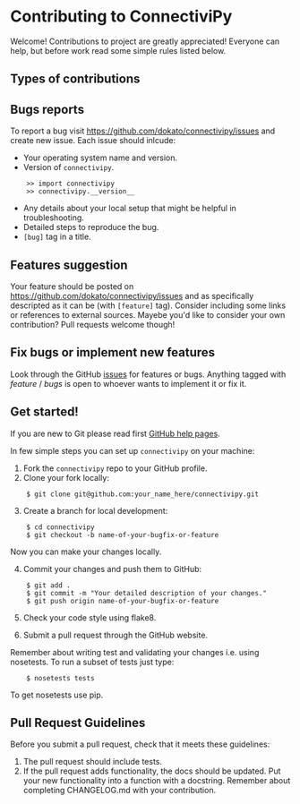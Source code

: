 Contributing to ConnectiviPy
======================

Welcome! Contributions to project are greatly appreciated! Everyone can
help, but before work read some simple rules listed below.

Types of contributions
---------------------

## Bugs reports

To report a bug visit https://github.com/dokato/connectivipy/issues and
create new issue. Each issue should inlcude:

* Your operating system name and version.
* Version of `connectivipy`.
```
    >> import connectivipy
    >> connectivipy.__version__
```    
* Any details about your local setup that might be helpful in troubleshooting.
* Detailed steps to reproduce the bug.
* `[bug]` tag in a title.

## Features suggestion 

Your feature should be posted on https://github.com/dokato/connectivipy/issues
and as specifically descripted as it can be (with `[feature]` tag). Consider including some
links or references to external sources. Mayebe you'd like to consider
your own contribution? Pull requests welcome though!

## Fix bugs or implement new features

Look through the GitHub [issues](https://github.com/dokato/connectivipy/issues)
for features or bugs. Anything tagged with 
_feature_ / _bugs_ is open to whoever wants to implement it or fix it.

Get started!
-----------

If you are new to Git please read first [GitHub help pages](http://help.github.com/).

In few simple steps you can set up `connectivipy` on your machine:

1. Fork the `connectivipy` repo to your GitHub profile.
2. Clone your fork locally:

```
    $ git clone git@github.com:your_name_here/connectivipy.git
```

3. Create a branch for local development:

```
    $ cd connectivipy
    $ git checkout -b name-of-your-bugfix-or-feature
```
   
   Now you can make your changes locally.

4. Commit your changes and push them to GitHub:

```
    $ git add .
    $ git commit -m "Your detailed description of your changes."
    $ git push origin name-of-your-bugfix-or-feature
```

5. Check your code style using flake8.

6. Submit a pull request through the GitHub website.

Remember about writing test and validating your changes i.e. using
nosetests. To run a subset of tests just type:
```
	$ nosetests tests
```

To get nosetests use pip. 

Pull Request Guidelines
-----------------------

Before you submit a pull request, check that it meets these guidelines:

1. The pull request should include tests.
2. If the pull request adds functionality, the docs should be updated. Put
   your new functionality into a function with a docstring. Remember about
   completing CHANGELOG.md with your contribution.
